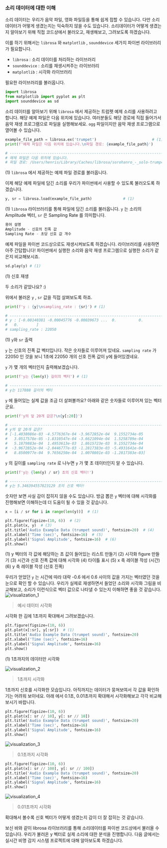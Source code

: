 ### 소리 데이터에 대한 이해

소리 데이터는 우리가 음악 파일, 영화 파일등을 통해 쉽게 접할 수 있습니다. 다만 소리 데이터가 어떻게 생겼는지는 익숙하지 않을 수도 있습니다. 소리데이터가 어떻게 생겼는지 알아보기 위해 직접 코드상에서 불러오고, 재생해보고, 그려보도록 하겠습니다.

이를 하기 위해서는  `librosa` 와 `matplotlib` , `sounddevice`  세가지 파이썬 라이브러리가 필요합니다. 

- `librosa` : 소리 데이터를 처리하는 라이브러리
- `sounddevice` : 소리를 재생시켜주는 라이브러리
- `matplotlib` : 시각화 라이브러리

필요한 라이브러리를 불러옵니다.

```python
import librosa
from matplotlib import pyplot as plt
import sounddevice as sd
```

소리 데이터를 알아보기 위해 `librosa` 에서 제공하는 트럼펫 예제 소리를 사용하려고 합니다. 해당 예제 파일은 다음 위치에 있습니다. 여러분들도 해당 경로에 직접 들어가서 음악 재생 프로그램으로 파일을 실행해보세요. `ogg` 파일이지만 음악 재생 프로그램으로 열어볼 수 있습니다.

```python
example_file_path = librosa.ex('trumpet')                         # (1)
print(f'예제 파일은 다음 위치에 있습니다.\n파일 경로: {example_file_path}')

# -----------------------------------------------------------------------------
# 예제 파일은 다음 위치에 있습니다.
# 파일 경로: /Users/henris/Library/Caches/librosa/sorohanro_-_solo-trumpet-06.ogg
```

(1) `librosa` 에서 제공하는 예제 파일 경로를 불러옵니다.

이제 해당 예제 파일에 담긴 소리를 우리가 파이썬에서 사용할 수 있도록 불러오도록 하겠습니다.

```python
y, sr = librosa.load(example_file_path)              # (1)
```

(1) `librosa` 라이브러리를 통해 파일에 담긴 소리를 불러옵니다. `y` 는 소리의 Amplitude 벡터, `sr` 은 Sampling Rate 를 의미합니다.

```python
용어 설명
Amplitude - 신호의 진폭 값
Sampling Rate - 초당 신호 값 개수
```

예제 파일을 파이썬 코드상으로도 재생시켜보도록 하겠습니다. 라이브러리를 사용하면 아주 간답합니다! 파이썬에서 실행한 소리와 음악 재생 프로그렘으로 실행한 소리가 같은지 비교해보시죠.

```python
sd.play(y) # (1)
```

(1) 신호 재생

두 소리가 같았나요? :)

위에서 불러온 `y` , `sr` 값을 직접 살펴보도록 하죠.

```python
print(f'y : {y}\nsampling_rate : {sr}') # (1)

# -----------------------------------------------------------------------------
# y : [-0.00140381 -0.00045776 -0.00039673 ...  0.          0.
#   0.        ]
# sampling_rate : 22050
```

(1) `y`와 `sr` 출력

`y` 는 신호의 진폭 값 벡터입니다. 작은 숫자들로 이루어져 있네요. `sampling rate` 가 22050 인 것을 보니 1초에 22050 개의 신호 진폭 값이 y에 들어있겠네요.

`y` 가 몇 개의 벡터인지 출력해보겠습니다.

```python
print(f'y는 {len(y)} 길이의 벡터') # (1)

# -----------------------------------------------------------------------------
# y는 117888 길이의 벡터
```

`y` 에 들어있는 실제 값을 조금 더 살펴볼까요? 아래와 같은 숫자들로 이루어져 있는 벡터군요.

```python
print(f'y의 앞 20개 값은?\n{y[:20]}')

# -----------------------------------------------------------------------------
# y의 앞 20개 값은?
# [-1.4038086e-03 -4.5776367e-04 -3.9672852e-04  9.1552734e-05
#   3.0517578e-05 -1.8310547e-04 -3.6621094e-04  1.5258789e-04
#   5.1879883e-04  1.4953613e-03  1.8615723e-03  9.1552734e-04
#  -3.9672852e-04 -2.0446777e-03 -1.2817383e-03 -5.4931641e-04
#   8.8500977e-04  9.7656250e-04  1.0070801e-03 -1.2817383e-03]
```

`y` 의 길이를 `sampling rate` 로 나누면 `y` 가 몇 초 데이터인지 알 수 있습니다.

```python
print(f'y는 {len(y) / sr} 초의 신호 벡터!')

# -----------------------------------------------------------------------------
# y는 5.346394557823129 초의 신호 벡터!
```

숫자만 보면 사실 감이 잡히지 않을 수도 있습니다. 방금 뽑은 `y` 벡터에 대해 시각화를 진행해보면 이해하는데 더 도움이 될 수 있을 것 같습니다.

```python
x = [i / sr for i in range(len(y))]  # (1)

plt.figure(figsize=(10, 6))  # (2)
plt.plot(x, y)  # (3)
plt.title('Audio Example Data (trumpet sound)', fontsize=20)  # (4)
plt.xlabel('Time (sec)', fontsize=16)  # (5)
plt.ylabel('Signal Amplitude', fontsize=16)  # (6)
plt.show()
```
(1) y 벡터의 각 값에 해당하는 초 값이 들어있는 리스트 만들기
(2) 시각화 figure 만들기
(3) 시간과 신호 진폭 값에 대해 시각화
(4) 타이틀 표시
(5) x 축 레이블 작성 (시간)
(6) y 축 레이블 작성 (신호 진폭)

우리가 얻었던 `y` 는 시간에 따라 대략 -0.6 에서 0.6 사이의 값을 가지는 벡터였던 것을 눈으로 확인 할 수 있습니다. 우리가 실제로 재생하면서 들었던 소리와 시각화 그림을 비교해보고, 소리가 이런식으로 벡터 값으로 나타낼 수 있는지 이해하면 좋을 것 같습니다.
![visualization_1](../imgs/sound_1.png)
> 예시 데이터 시각화 

시각화 한 김에 1초까지 확대해서 그려보겠습니다.

```python
plt.figure(figsize=(10, 6))
plt.plot(x[:sr], y[:sr])  # (1)
plt.title('Audio Example Data (trumpet sound)', fontsize=20)
plt.xlabel('Time (sec)', fontsize=16)
plt.ylabel('Signal Amplitude', fontsize=16)
plt.show()
```
(1) 1초까지의 데이터만 시각화

![visualization_2](../imgs/sound_2.png)
> 1초까지 시각화

1초까지 신호를 시각화한 모습입니다. 아직까지는 데이터가 뭉쳐보여서 각 값을 확인하기는 어려워 보이네요. 아래 에서 0.1초, 0.01초까지 확대해서 시각화해보고 각각 비교해보시기 바랍니다.

```python
plt.figure(figsize=(10, 6))
plt.plot(x[: sr // 10], y[: sr // 10])
plt.title('Audio Example Data (trumpet sound)', fontsize=20)
plt.xlabel('Time (sec)', fontsize=16)
plt.ylabel('Signal Amplitude', fontsize=16)
plt.show()
```

![visualization_3](../imgs/sound_3.png)
> 0.1초까지 시각화

```python
plt.figure(figsize=(10, 6))
plt.plot(x[: sr // 100], y[: sr // 100])
plt.title('Audio Example Data (trumpet sound)', fontsize=20)
plt.xlabel('Time (sec)', fontsize=16)
plt.ylabel('Signal Amplitude', fontsize=16)
plt.show()
```

![visualization_4](../imgs/sound_4.png)
> 0.01초까지 시각화

확대해서 볼수록 신호 벡터가 어떻게 생겼는지 감이 더 잘 잡히는 것 같습니다.

보신 바와 같이 librosa 라이브러리를 통해 소리데이터를 파이썬 코드상에서 불러올 수 있습니다. 우리가 불러온 y 벡터로 실제 소리에 대한 분석을 진행합니다. 다음 글에서는 실시간 비명 감지 시스템 프로젝트에 대해 알아보도록 하겠습니다.